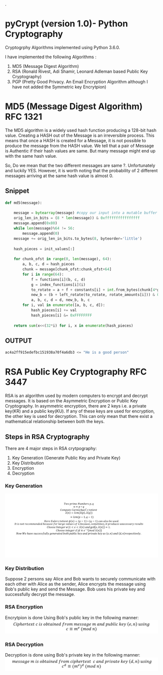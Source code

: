 .
# pyCrypt (version 1.0)- Python Cryptography
Cryptogrphy Algorithms implemented using Python 3.6.0.

I have implemented the following Algorithms :
1. MD5 (Message Digest Algorithm)
2. RSA (Ronald Rivest, Adi Shamir, Leonard Adleman based Public Key Cryptography)
3. PGP (Pretty Good Privacy. An Email Encryption Algorithm although I have not added the Symmetric key Encrytpion)


# MD5 (Message Digest Algorithm) RFC 1321
The MD5 algorithm is a widely used hash function producing a 128-bit hash value. Creating a HASH out of the Message is an irreversible process. This means that once a HASH is created for a Message, it is not possible to produce the message from the HASH value. We tell that a pair of Message is Authentic if their hash values are same. But many message might end up with the same hash value.

So, Do we mean that the two different messages are same ?. Unfortunately and luckily YES. However, it is worth noting that the probability of 2 different messages arriving at the same hash value is almost 0.

## Snippet
```PYTHON
def md5(message):
 
    message = bytearray(message) #copy our input into a mutable buffer
    orig_len_in_bits = (8 * len(message)) & 0xffffffffffffffff
    message.append(0x80)
    while len(message)%64 != 56:
        message.append(0)
    message += orig_len_in_bits.to_bytes(8, byteorder='little')
 
    hash_pieces = init_values[:]
 
    for chunk_ofst in range(0, len(message), 64):
        a, b, c, d = hash_pieces
        chunk = message[chunk_ofst:chunk_ofst+64]
        for i in range(64):
            f = functions[i](b, c, d)
            g = index_functions[i](i)
            to_rotate = a + f + constants[i] + int.from_bytes(chunk[4*g:4*g+4], byteorder='little')
            new_b = (b + left_rotate(to_rotate, rotate_amounts[i])) & 0xFFFFFFFF
            a, b, c, d = d, new_b, b, c
        for i, val in enumerate([a, b, c, d]):
            hash_pieces[i] += val
            hash_pieces[i] &= 0xFFFFFFFF
 
    return sum(x<<(32*i) for i, x in enumerate(hash_pieces)

```

## OUTPUT
```python
ac4a2ff915edefbc151938a70f4a6db3 <= "He is a good person"
```

# RSA Public Key Cryptography RFC 3447
RSA is an algorithm used by modern computers to encrypt and decrypt messages. It is based on the Asymmetric Encryption or Public Key Cryptography. In asymmetric encryption, there are 2 keys i.e. a private key(KR) and a public key(KU). If any of these keys are used for encryption, the other key is used for decryption. This can only mean that there exist a mathematical relationship between both the keys.
## Steps in RSA Cryptography
There are 4 major steps in RSA crytpography:
1. Key Generation (Generate Public Key and Private Key)
2. Key Distribution
3. Encryption
4. Decryption
### Key Generation
![alt text](https://raw.githubusercontent.com/harsha0795/pyCrypt/master/img/RSA.png)
### Key Distribution
Suppose 2 persons say Alice and Bob wants to securely communicate with each other with Alice as the sender, Alice encrypts the message using Bob's public key and send the Message. Bob uses his private key and successfully decrypt the message.
### RSA Encryption
Encrytpion is done Using Bob's public key in the following manner:
![alt text](https://raw.githubusercontent.com/harsha0795/pyCrypt/master/img/RSAEN.png)
### RSA Decryption
Decryption is done using Bob's private key in the following manner:
![alt text](https://raw.githubusercontent.com/harsha0795/pyCrypt/master/img/RSADE.png)
